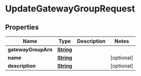 

# UpdateGatewayGroupRequest


## Properties

| Name | Type | Description | Notes |
|------------ | ------------- | ------------- | -------------|
|**gatewayGroupArn** | [**String**](String.md) |  |  |
|**name** | [**String**](String.md) |  |  [optional] |
|**description** | [**String**](String.md) |  |  [optional] |




